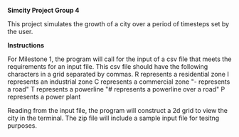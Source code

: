 **Simcity Project Group 4**

This project simulates the growth of a city over a period of timesteps set by the user.

__Instructions__

For Milestone 1, the program will call for the input of a csv file that meets the requirements for an input file.
This csv file should have the following characters in a grid separated by commas.
R represents a residential zone
I represents an industrial zone
C represents a commercial zone
"- represents a road"
T represents a powerline
"# represents a powerline over a road"
P represents a power plant

Reading from the input file, the program will construct a 2d grid to view the city in the terminal. The zip file will include a sample input file for tesitng purposes.
